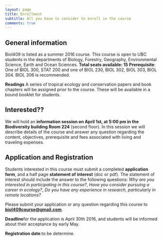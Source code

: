 ```yaml
---
layout: page
title: Enrollment 
subtitle: All you have to consider to enroll in the course
comments: true
---
```

## General information

Biol409 is listed as a summer 2016 course. This course is open to UBC students in the departments of Biology,  Forestry, Geography, Environmental Science, Earth and Ocean Sciences. 
**Total seats available: 15**
**Prerequisite**: One of BIOL 300, STAT 200 and one of BIOL 230, BIOL 302, BIOL 303, BIOL 304. BIOL 306 is recommended.

**Readings** A series of tropical ecology and conservation papers and book chapters will be assigned prior to the course. These will be available in a bound booklet for students.


## Interested?? 
 We will hold an **information session on April 1st, at 5:00 pm in the Biodiversity building Room 224** (second floor). In this session we will describe details of the course and answer any question regarding the content, objectives, prerequisite and fees associated with living and traveling expenses.


## Application and Registration 
Students interested in this course must submit a completed **application form**, and a half page **statement of interest** (doc or pdf). The statement of interest should include the answer to the following questions: _Why are you interested in participating in this course?_, _Have you consider pursuing a career in ecology?_, _Do you have any experience in research, particularly in remote locations?_ 

Please submit your application or any question regarding this course to **biol409course@gmail.com**. 

**Deadline**for the application is April 30th 2016, and students will be informed about their acceptance by early May.

**Registration date**:to be determine.


